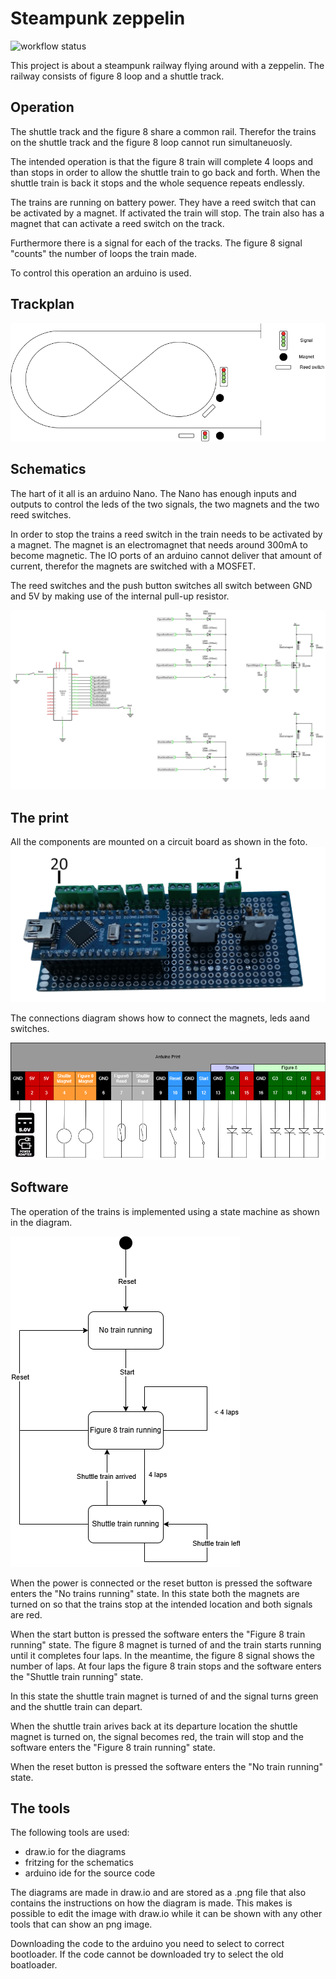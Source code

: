 # Steampunk zeppelin

![workflow status](https://github.com/rschuitema/zeppelin/actions/workflows/arduino.yml/badge.svg)

This project is about a steampunk railway flying around with a zeppelin. The railway consists of figure 8 loop and a shuttle track. 

## Operation
The shuttle track and the figure 8 share a common rail. Therefor the trains on the shuttle track and the figure 8 loop cannot run simultaneuosly.

The intended operation is that the figure 8 train will complete 4 loops and than stops in order to allow the shuttle train to go back and forth. When the shuttle train is back it stops and the whole sequence repeats endlessly.

The trains are running on battery power. They have a reed switch that can be activated by a magnet. If activated the train will stop. The train also has a magnet that can activate a reed switch on the track.

Furthermore there is a signal for each of the tracks.
The figure 8 signal "counts" the number of loops the train made.

To control this operation an arduino is used.

## Trackplan

![trackplan](zeppelin_rails.drawio.png)

## Schematics
The hart of it all is an arduino Nano. The Nano has enough inputs and outputs to control the leds of the two signals, the two magnets and the two reed switches.

In order to stop the trains a reed switch in the train needs to be activated by a magnet. The magnet is an electromagnet that needs around 300mA to become magnetic.
The IO ports of an arduino cannot deliver that amount of current, therefor the magnets are switched with a MOSFET.

The reed switches and the push button switches all switch between GND and 5V by making use of the internal pull-up resistor.

![schematic](zeppelin_schematic.png)

## The print
All the components are mounted on a circuit board as shown in the foto.
![the print](zeppelin_print.png)

The connections diagram shows how to connect the magnets, leds aand switches.

![connections](arduino_print_connections.drawio.png)

## Software
The operation of the trains is implemented using a state machine as shown in the diagram.

![state machine](zeppelin_statemachine.drawio.png)

When the power is connected or the reset button is pressed the software enters the "No trains running" state.
In this state both the magnets are turned on so that the trains stop at the intended location and both signals are red.

When the start button is pressed the software enters the "Figure 8 train running" state. The figure 8 magnet is turned of and the train starts running until it completes four laps. In the meantime, the figure 8 signal shows the number of laps. At four laps the figure 8 train stops and the software enters the "Shuttle train running" state.

In this state the shuttle train magnet is turned of and the signal turns green and the shuttle train can depart.

When the shuttle train arives back at its departure location the shuttle magnet is turned on, the signal becomes red, the train will stop and the software enters the "Figure 8 train running" state.

When the reset button is pressed the software enters the "No train running" state.


## The tools

The following tools are used:
* draw.io for the diagrams
* fritzing for the schematics
* arduino ide for the source code

The diagrams are made in draw.io and are stored as a .png file that also contains the instructions on how the diagram is made. This makes is possible to edit the image with draw.io while it can be shown with any other tools that can show an png image.

Downloading the code to the arduino you need to select to correct bootloader. If the code cannot be downloaded try to select the old boatloader.
